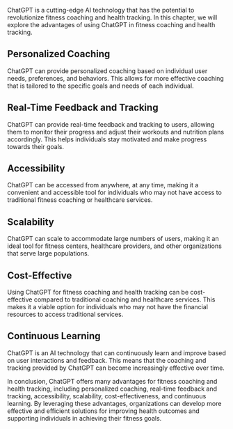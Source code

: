 

ChatGPT is a cutting-edge AI technology that has the potential to revolutionize fitness coaching and health tracking. In this chapter, we will explore the advantages of using ChatGPT in fitness coaching and health tracking.

Personalized Coaching
---------------------

ChatGPT can provide personalized coaching based on individual user needs, preferences, and behaviors. This allows for more effective coaching that is tailored to the specific goals and needs of each individual.

Real-Time Feedback and Tracking
-------------------------------

ChatGPT can provide real-time feedback and tracking to users, allowing them to monitor their progress and adjust their workouts and nutrition plans accordingly. This helps individuals stay motivated and make progress towards their goals.

Accessibility
-------------

ChatGPT can be accessed from anywhere, at any time, making it a convenient and accessible tool for individuals who may not have access to traditional fitness coaching or healthcare services.

Scalability
-----------

ChatGPT can scale to accommodate large numbers of users, making it an ideal tool for fitness centers, healthcare providers, and other organizations that serve large populations.

Cost-Effective
--------------

Using ChatGPT for fitness coaching and health tracking can be cost-effective compared to traditional coaching and healthcare services. This makes it a viable option for individuals who may not have the financial resources to access traditional services.

Continuous Learning
-------------------

ChatGPT is an AI technology that can continuously learn and improve based on user interactions and feedback. This means that the coaching and tracking provided by ChatGPT can become increasingly effective over time.

In conclusion, ChatGPT offers many advantages for fitness coaching and health tracking, including personalized coaching, real-time feedback and tracking, accessibility, scalability, cost-effectiveness, and continuous learning. By leveraging these advantages, organizations can develop more effective and efficient solutions for improving health outcomes and supporting individuals in achieving their fitness goals.
